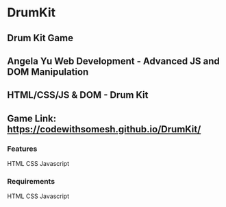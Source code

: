 # DrumKit
## Drum Kit Game 

## Angela Yu Web Development - Advanced JS and DOM Manipulation
## HTML/CSS/JS & DOM - Drum Kit

## Game Link: https://codewithsomesh.github.io/DrumKit/

### Features
 HTML
 CSS
 Javascript

### Requirements
HTML
CSS
Javascript


